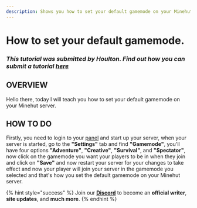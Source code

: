 ```yaml
---
description: Shows you how to set your default gamemode on your Minehut server.
---
```


# How to set your default gamemode.

### *This tutorial was submitted by Houlton. Find out how you can submit a tutorial [_here_](../contribute.md)*

## OVERVIEW

Hello there, today I will teach you how to set your default gamemode on your Minehut server.

## HOW TO DO

Firstly, you need to login to your [panel](https://minehut.com/dashboard/home) and start up your server, when your server is started, go to the **"Settings"** tab and find **"Gamemode"**, you'll have four options **"Adventure"**, **"Creative"**, **"Survival"**, and **"Spectator"**, now click on the gamemode you want your players to be in when they join and click on **"Save"** and now restart your server for your changes to take effect and now your player will join your server in the gamemode you selected and that's how you set the default gamemode on your Minehut server.

{% hint style="success" %}
Join our **[Discord](https://discord.gg/TYhH5bK)** to become an **official writer**, **site updates**, and **much more**.
{% endhint %}

